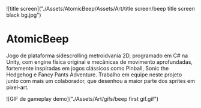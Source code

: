 ![title screen]("./Assets/AtomicBeep/Assets/Art/title screen/beep title screen black bg.jpg")
# AtomicBeep
Jogo de plataforma sidescrolling metroidvania 2D, programado em C# na Unity, com engine física original e mecânicas de movimento aprofundadas, fortemente inspiradas em jogos clássicos como Pinball, Sonic the Hedgehog e Fancy Pants Adventure. Trabalho em equipe neste projeto junto com mais um colaborador, que desenhou a maior parte dos sprites em pixel-art.

![GIF de gameplay demo]("./Assets/Art/gifs/beep first gif.gif")
